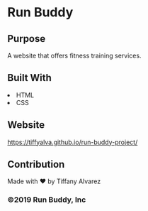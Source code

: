 # Run Buddy

## Purpose
A website that offers fitness training services.

## Built With
<li>HTML</li>
<li>CSS</li>


## Website
https://tiffyalva.github.io/run-buddy-project/

## Contribution
Made with ❤️ by Tiffany Alvarez

### ©️2019 Run Buddy, Inc
 